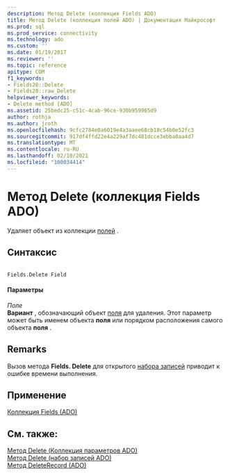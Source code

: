 ```yaml
---
description: Метод Delete (коллекция Fields ADO)
title: Метод Delete (коллекция полей ADO) | Документация Майкрософт
ms.prod: sql
ms.prod_service: connectivity
ms.technology: ado
ms.custom: ''
ms.date: 01/19/2017
ms.reviewer: ''
ms.topic: reference
apitype: COM
f1_keywords:
- Fields20::Delete
- Fields20::raw_Delete
helpviewer_keywords:
- Delete method [ADO]
ms.assetid: 25bedc25-c51c-4cab-96ce-930b959965d9
author: rothja
ms.author: jroth
ms.openlocfilehash: 9cfc2784e0a6019e4a3aaee68cb18c54b0e52fc3
ms.sourcegitcommit: 917df4ffd22e4a229af7dc481dcce3ebba0aa4d7
ms.translationtype: MT
ms.contentlocale: ru-RU
ms.lasthandoff: 02/10/2021
ms.locfileid: "100034414"
---
```

# <a name="delete-method-ado-fields-collection"></a>Метод Delete (коллекция Fields ADO)
Удаляет объект из коллекции [полей](../../../ado/reference/ado-api/fields-collection-ado.md) .  
  
## <a name="syntax"></a>Синтаксис  
  
```  
  
Fields.Delete Field  
```  
  
#### <a name="parameters"></a>Параметры  
 *Поле*  
 **Вариант** , обозначающий объект [поля](../../../ado/reference/ado-api/field-object.md) для удаления. Этот параметр может быть именем объекта **поля** или порядком расположения самого объекта **поля** .  
  
## <a name="remarks"></a>Remarks  
 Вызов метода **Fields. Delete** для открытого [набора записей](../../../ado/reference/ado-api/recordset-object-ado.md) приводит к ошибке времени выполнения.  
  
## <a name="applies-to"></a>Применение  
 [Коллекция Fields (ADO)](../../../ado/reference/ado-api/fields-collection-ado.md)  
  
## <a name="see-also"></a>См. также:  
 [Метод Delete (Коллекция параметров ADO)](../../../ado/reference/ado-api/delete-method-ado-parameters-collection.md)   
 [Метод Delete (набор записей ADO)](../../../ado/reference/ado-api/delete-method-ado-recordset.md)   
 [Метод DeleteRecord (ADO)](../../../ado/reference/ado-api/deleterecord-method-ado.md)
